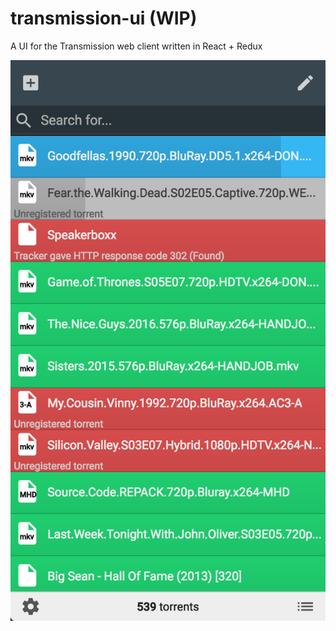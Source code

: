 # transmission-ui (WIP)

A UI for the Transmission web client written in React + Redux

![iPhone 6 Screenshot](assets/transmission-ui.png)
